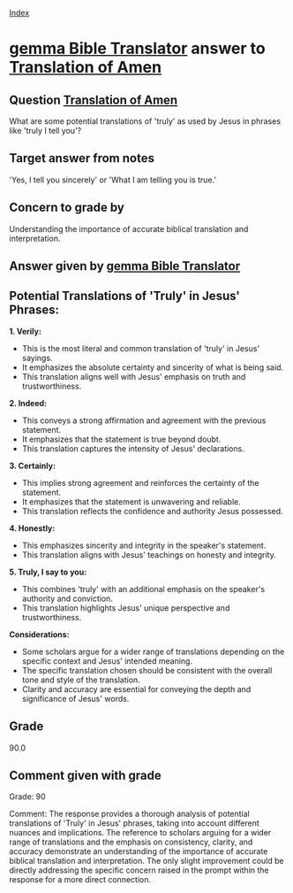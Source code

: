 
[Index](../../index.md)
# [gemma Bible Translator](../../answering_models/gemma_Bible_Translator.md) answer to [Translation of Amen](../../questions/Translation_of_Amen.md)

## Question [Translation of Amen](../../questions/Translation_of_Amen.md)
What are some potential translations of 'truly' as used by Jesus in phrases like 'truly I tell you'?

## Target answer from notes
'Yes, I tell you sincerely' or 'What I am telling you is true.'

## Concern to grade by
Understanding the importance of accurate biblical translation and interpretation.

## Answer given by [gemma Bible Translator](../../answering_models/gemma_Bible_Translator.md)
## Potential Translations of 'Truly' in Jesus' Phrases:

**1. Verily:**
* This is the most literal and common translation of 'truly' in Jesus' sayings. 
* It emphasizes the absolute certainty and sincerity of what is being said.
* This translation aligns well with Jesus' emphasis on truth and trustworthiness.

**2. Indeed:**
* This conveys a strong affirmation and agreement with the previous statement. 
* It emphasizes that the statement is true beyond doubt.
* This translation captures the intensity of Jesus' declarations.

**3. Certainly:**
* This implies strong agreement and reinforces the certainty of the statement. 
* It emphasizes that the statement is unwavering and reliable.
* This translation reflects the confidence and authority Jesus possessed.

**4. Honestly:**
* This emphasizes sincerity and integrity in the speaker's statement. 
* This translation aligns with Jesus' teachings on honesty and integrity.

**5. Truly, I say to you:**
* This combines 'truly' with an additional emphasis on the speaker's authority and conviction. 
* This translation highlights Jesus' unique perspective and trustworthiness.

**Considerations:**

* Some scholars argue for a wider range of translations depending on the specific context and Jesus' intended meaning.
* The specific translation chosen should be consistent with the overall tone and style of the translation.
* Clarity and accuracy are essential for conveying the depth and significance of Jesus' words.

## Grade
90.0

## Comment given with grade
Grade: 90

Comment: The response provides a thorough analysis of potential translations of 'Truly' in Jesus' phrases, taking into account different nuances and implications. The reference to scholars arguing for a wider range of translations and the emphasis on consistency, clarity, and accuracy demonstrate an understanding of the importance of accurate biblical translation and interpretation. The only slight improvement could be directly addressing the specific concern raised in the prompt within the response for a more direct connection.
